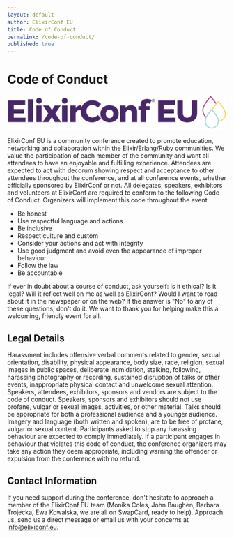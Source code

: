 ```yaml
---
layout: default
author: ElixirConf EU
title: Code of Conduct
permalink: /code-of-conduct/
published: true
---
```


# Code of Conduct

![ElixirConf EU 2025 Logo](/assets/images/ELIXIR_2025_logo-07.png)

ElixirConf EU is a community conference created to promote education, networking and
collaboration within the Elixir/Erlang/Ruby communities. We value the participation of
each member of the community and want all attendees to have an enjoyable and fulfilling
experience. Attendees are expected to act with decorum showing respect and acceptance to
other attendees throughout the conference, and at all conference events, whether
officially sponsored by ElixirConf or not. All delegates, speakers, exhibitors and
volunteers at ElixirConf are required to conform to the following Code of Conduct.
Organizers will implement this code throughout the event.

* Be honest
* Use respectful language and actions
* Be inclusive
* Respect culture and custom
* Consider your actions and act with integrity
* Use good judgment and avoid even the appearance of improper behaviour
* Follow the law
* Be accountable

If ever in doubt about a course of conduct, ask yourself: Is it ethical? Is it legal? Will
it reflect well on me as well as ElixirConf? Would I want to read about it in the
newspaper or on the web? If the answer is "No" to any of these questions, don't do it. We
want to thank you for helping make this a welcoming, friendly event for all.

## Legal Details

Harassment includes offensive verbal comments related to gender, sexual orientation,
disability, physical appearance, body size, race, religion, sexual images in public
spaces, deliberate intimidation, stalking, following, harassing photography or recording,
sustained disruption of talks or other events, inappropriate physical contact and
unwelcome sexual attention. Speakers, attendees, exhibitors, sponsors and vendors are
subject to the code of conduct. Speakers, sponsors and exhibitors should not use profane,
vulgar or sexual images, activities, or other material. Talks should be appropriate for
both a professional audience and a younger audience. Imagery and language (both written
and spoken), are to be free of profane, vulgar or sexual content. Participants asked to
stop any harassing behaviour are expected to comply immediately. If a participant engages
in behaviour that violates this code of conduct, the conference organizers may take any
action they deem appropriate, including warning the offender or expulsion from the
conference with no refund.

## Contact Information

If you need support during the conference, don't hesitate to approach a member of the
ElixirConf EU team (Monika Coles, John Baughen, Barbara Trojecka, Ewa Kowalska, we are all
on SwapCard, ready to help). Approach us, send us a direct message or email us with your
concerns at info@elixiconf.eu.
